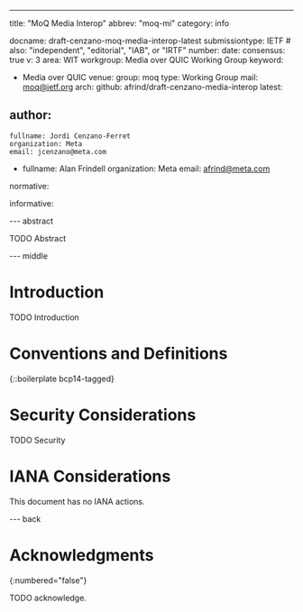 ---
title: "MoQ Media Interop"
abbrev: "moq-mi"
category: info

docname: draft-cenzano-moq-media-interop-latest
submissiontype: IETF  # also: "independent", "editorial", "IAB", or "IRTF"
number:
date:
consensus: true
v: 3
area: WIT
workgroup: Media over QUIC Working Group
keyword:
 - Media over QUIC
venue:
  group: moq
  type: Working Group
  mail: moq@ietf.org
  arch: 
  github: afrind/draft-cenzano-media-interop
  latest: 

author:
 -
    fullname: Jordi Cenzano-Ferret
    organization: Meta
    email: jcenzano@meta.com

 -
    fullname: Alan Frindell
    organization: Meta
    email: afrind@meta.com

normative:

informative:


--- abstract

TODO Abstract


--- middle

# Introduction

TODO Introduction


# Conventions and Definitions

{::boilerplate bcp14-tagged}


# Security Considerations

TODO Security


# IANA Considerations

This document has no IANA actions.


--- back

# Acknowledgments
{:numbered="false"}

TODO acknowledge.

